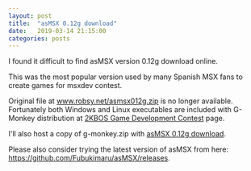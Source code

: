 ```yaml
---
layout: post
title:  "asMSX 0.12g download"
date:   2019-03-14 21:15:00
categories: posts
---
```


I found it difficult to find asMSX version 0.12g download online.

This was the most popular version used by many Spanish MSX fans
to create games for msxdev contest.

Original file at www.robsy.net/asmsx012g.zip is no longer available.
Fortunately both Windows and Linux executables are included with G-Monkey distribution at
[2KBOS Game Development Contest](http://msxdev.msxblue.com/?page_id=2356) page.

I'll also host a copy of g-monkey.zip with [asMSX 0.12g download](/files/g-monkey.zip).

Please also consider trying the latest version of asMSX from here: <https://github.com/Fubukimaru/asMSX/releases>.
